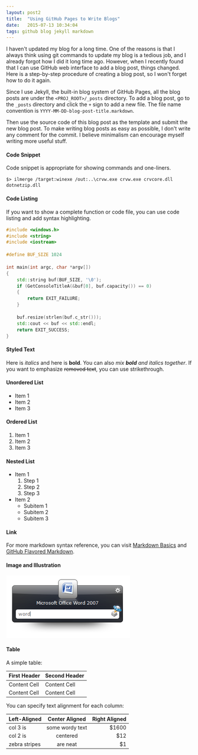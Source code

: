 ```yaml
---
layout: post2
title:  "Using GitHub Pages to Write Blogs"
date:   2015-07-13 10:34:04
tags: github blog jekyll markdown
---
```


I haven't updated my blog for a long time. One of the reasons is that I always think using git commands to update my blog is a tedious job, and I already forgot how I did it long time ago. However, when I recently found that I can use GitHub web interface to add a blog post, things changed. Here is a step-by-step procedure of creating a blog post, so I won't forget how to do it again.

Since I use Jekyll, the built-in blog system of GitHub Pages, all the blog posts are under the `<PROJ_ROOT>/_posts` directory. To add a blog post, go to the `_posts` directory and click the `+` sign to add a new file. The file name convention is `YYYY-MM-DD-blog-post-title.markdown`.

Then use the source code of this blog post as the template and submit the new blog post. To make writing blog posts as easy as possible, I don't write any comment for the commit. I believe minimalism can encourage myself writing more useful stuff.

#### Code Snippet

Code snippet is appropriate for showing commands and one-liners.

```
$> ilmerge /target:winexe /out:..\crvw.exe crvw.exe crvcore.dll dotnetzip.dll
```
#### Code Listing

If you want to show a complete function or code file, you can use code listing and add syntax highlighting.

```cpp
#include <windows.h>
#include <string>
#include <iostream>

#define BUF_SIZE 1024

int main(int argc, char *argv[])
{
    std::string buf(BUF_SIZE, '\0');
    if (GetConsoleTitleA(&buf[0], buf.capacity()) == 0)
    {
        return EXIT_FAILURE;
    }

    buf.resize(strlen(buf.c_str()));
    std::cout << buf << std::endl;
    return EXIT_SUCCESS;
}
```

#### Styled Text

Here is *italics* and here is **bold**. You can also *mix __bold__ and italics together*. If you want to emphasize ~~removed text~~, you can use strikethrough.

#### Unordered List

* Item 1
* Item 2
* Item 3

#### Ordered List

1. Item 1
2. Item 2
3. Item 3

#### Nested List

* Item 1
  1. Step 1
  2. Step 2
  3. Step 3
* Item 2
  * Subitem 1
  * Subitem 2
  * Subitem 3

#### Link

For more markdown syntax reference, you can visit [Markdown Basics](https://help.github.com/articles/markdown-basics/) and [GitHub Flavored Markdown](https://help.github.com/articles/github-flavored-markdown/).

#### Image and Illustration

<img src="/assets/launchy.png" alt="Launchy" class="img-rounded img-responsive figure">

#### Table

A simple table:

First Header  | Second Header
------------- | -------------
Content Cell  | Content Cell
Content Cell  | Content Cell

You can specify text alignment for each column:

| Left-Aligned  | Center Aligned  | Right Aligned |
| :------------ |:---------------:| -------------:|
| col 3 is      | some wordy text |         $1600 |
| col 2 is      | centered        |           $12 |
| zebra stripes | are neat        |            $1 |
